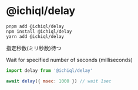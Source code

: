 # @ichiql/delay

```shell
pnpm add @ichiql/delay
npm install @ichiql/delay
yarn add @ichiql/delay
```

指定秒数(ミリ秒数)待つ

Wait for specified number of seconds (milliseconds)

```js
import delay from '@ichiql/delay'

await delay({ msec: 1000 }) // wait 1sec
```
